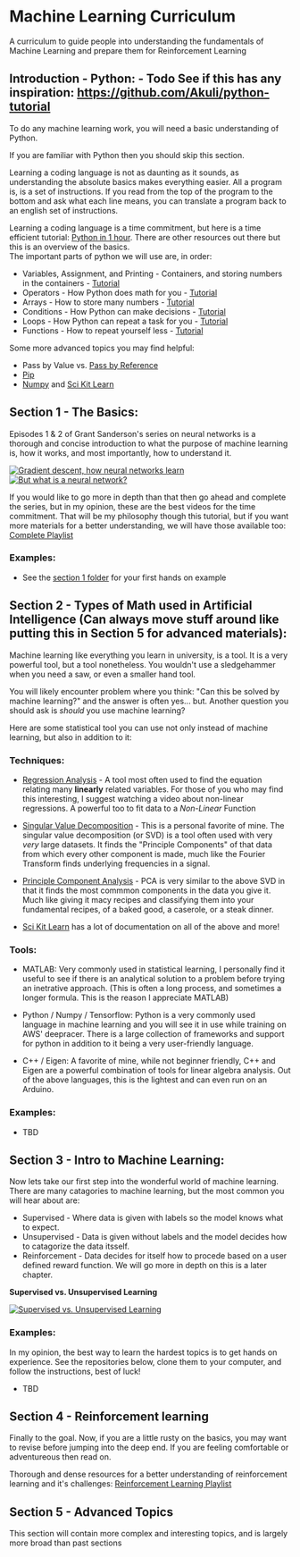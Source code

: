 # Machine Learning Curriculum
A curriculum to guide people into understanding the fundamentals of Machine Learning and prepare them for Reinforcement Learning

## Introduction - Python: - Todo See if this has any inspiration: https://github.com/Akuli/python-tutorial
To do any machine learning work, you will need a basic understanding of Python. 

If you are familiar with Python then you should skip this section.

Learning a coding language is not as daunting as it sounds, as understanding the absolute basics makes everything easier. All a program is, is a set of instructions. If you read from the top of the program to the bottom and ask what each line means, you can translate a program back to an english set of instructions.

Learning a coding language is a time commitment, but here is a time efficient tutorial: [Python in 1 hour](https://www.youtube.com/watch?v=kqtD5dpn9C8&ab_channel=ProgrammingwithMosh). There are other resources out there but this is an overview of the basics.
<br/>
The important parts of python we will use are, in order:

 * Variables, Assignment, and Printing - Containers, and storing numbers in the containers - [Tutorial](https://www.pythontutorial.net/python-basics/python-variables/)
 * Operators - How Python does math for you - [Tutorial](https://www.tutorialspoint.com/python/python_basic_operators.htm)
 * Arrays - How to store many numbers - [Tutorial](https://www.w3schools.com/python/python_arrays.asp)
 * Conditions - How Python can make decisions - [Tutorial](https://www.w3schools.com/python/python_conditions.asp)
 * Loops - How Python can repeat a task for you - [Tutorial](https://www.w3schools.com/python/python_for_loops.asp)
 * Functions - How to repeat yourself less - [Tutorial](https://www.w3schools.com/python/python_conditions.asp)

Some more advanced topics you may find helpful:

 * Pass by Value vs. [Pass by Reference](https://www.geeksforgeeks.org/pass-by-reference-vs-value-in-python/)
 * [Pip](https://realpython.com/lessons/what-is-pip-overview/)
 * [Numpy](https://numpy.org/doc/stable/index.html) and [Sci Kit Learn](https://realpython.com/python-pass-by-reference/)

## Section 1 - The Basics:
Episodes 1 & 2 of Grant Sanderson's series on neural networks is a thorough and concise introduction to what the purpose of machine learning is, how it works, and most importantly, how to understand it.

[![Gradient descent, how neural networks learn](https://img.youtube.com/vi/aircAruvnKk/0.jpg)](https://www.youtube.com/watch?v=aircAruvnKk)
[![But what is a neural network?](https://img.youtube.com/vi/IHZwWFHWa-w/0.jpg)](https://www.youtube.com/watch?v=IHZwWFHWa-w)

If you would like to go more in depth than that then go ahead and complete the series, but in my opinion, these are the best videos for the time commitment. That will be my philosophy though this tutorial, but if you want more materials for a better understanding, we will have those available too: [Complete Playlist](https://www.youtube.com/playlist?list=PLZHQObOWTQDNU6R1_67000Dx_ZCJB-3pi)

### Examples: 
 * See the [section 1 folder](https://github.com/nickrallison/Machine_Learning_Curriculum/tree/main/Section%201%20-%20The%20Basics) for your first hands on example


## Section 2 - Types of Math used in Artificial Intelligence (Can always move stuff around like putting this in Section 5 for advanced materials):

Machine learning like everything you learn in university, is a tool. It is a very powerful tool, but a tool nonetheless. You wouldn't use a sledgehammer when you need a saw, or even a smaller hand tool.

You will likely encounter problem where you think: "Can this be solved by machine learning?" and the answer is often yes... but. Another question you should ask is *should* you use machine learning?

Here are some statistical tool you can use not only instead of machine learning, but also in addition to it:

### Techniques:

 * [Regression Analysis](https://www.youtube.com/watch?v=vPde9bYrr80) - A tool most often used to find the equation relating many **linearly** related variables. For those of you who may find this interesting, I suggest watching a video about non-linear regressions. A powerful too to fit data to a *Non-Linear* Function

 * [Singular Value Decomposition](https://www.youtube.com/watch?v=gXbThCXjZFM&ab_channel=SteveBrunton) - This is a personal favorite of mine. The singular value decomposition (or SVD) is a tool often used with very *very* large datasets. It finds the "Principle Components" of that data from which every other component is made, much like the Fourier Transform finds underlying frequencies in a signal.

 * [Principle Component Analysis](https://www.youtube.com/watch?v=HMOI_lkzW08&ab_channel=StatQuestwithJoshStarmer) - PCA is very similar to the above SVD in that it finds the most commmon components in the data you give it. Much like giving it macy recipes and classifying them into your fundamental recipes, of a baked good, a caserole, or a steak dinner. 
 
 * [Sci Kit Learn](https://realpython.com/python-pass-by-reference/) has a lot of documentation on all of the above and more!


### Tools:

 * MATLAB: Very commonly used in statistical learning, I personally find it useful to see if there is an analytical solution to a problem before trying an inetrative approach. (This is often a long process, and sometimes a longer formula. This is the reason I appreciate MATLAB)

 * Python / Numpy / Tensorflow: Python is a very commonly used language in machine learning and you will see it in use while training on AWS' deepracer. There is a large collection of frameworks and support for python in addition to it being a very user-friendly language.

 * C++ / Eigen: A favorite of mine, while not beginner friendly, C++ and Eigen are a powerful combination of tools for linear algebra analysis. Out of the above languages, this is the lightest and can even run on an Arduino.


### Examples: 
 * TBD


## Section 3 - Intro to Machine Learning:
Now lets take our first step into the wonderful world of machine learning. There are many catagories to machine learning, but the most common you will hear about are:
 * Supervised - Where data is given with labels so the model knows what to expect.
 * Unsupervised - Data is given without labels and the model decides how to catagorize the data itsself.
 * Reinforcement - Data decides for itself how to procede based on a user defined reward function. We will go more in depth on this is a later chapter.

**Supervised vs. Unsupervised Learning**

[![Supervised vs. Unsupervised Learning](https://img.youtube.com/vi/rHeaoaiBM6Y/0.jpg)](https://www.youtube.com/watch?v=rHeaoaiBM6Y&list=WL&index=1&ab_channel=EyeonTech)

### Examples:
In my opinion, the best way to learn the hardest topics is to get hands on experience. See the repositories below, clone them to your computer, and follow the instructions, best of luck!
 * TBD


## Section 4 - Reinforcement learning
Finally to the goal. Now, if you are a little rusty on the basics, you may want to revise before jumping into the deep end. If you are feeling comfortable or adventureous then read on. 


Thorough and dense resources for a better understanding of reinforcement learning and it's challenges: [Reinforcement Learning Playlist](https://www.youtube.com/playlist?list=PLMrJAkhIeNNQe1JXNvaFvURxGY4gE9k74)



## Section 5 - Advanced Topics
This section will contain more complex and interesting topics, and is largely more broad than past sections
